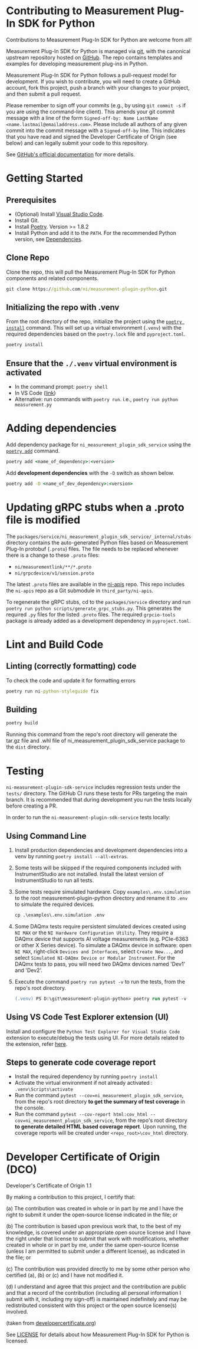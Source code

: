 # Contributing to Measurement Plug-In SDK for Python

Contributions to Measurement Plug-In SDK for Python are welcome from all!

Measurement Plug-In SDK for Python is managed via [git](https://git-scm.com), with the canonical upstream
repository hosted on [GitHub](https://github.com/ni/measurement-plugin-python/). The repo contains templates and examples for developing measurement plug-ins in Python.

Measurement Plug-In SDK for Python follows a pull-request model for development.  If you wish to
contribute, you will need to create a GitHub account, fork this project, push a
branch with your changes to your project, and then submit a pull request.

Please remember to sign off your commits (e.g., by using `git commit -s` if you
are using the command-line client). This amends your git commit message with a line
of the form `Signed-off-by: Name LastName <name.lastmail@emailaddress.com>`. Please
include all authors of any given commit into the commit message with a
`Signed-off-by` line. This indicates that you have read and signed the Developer
Certificate of Origin (see below) and can legally submit your code to
this repository.

See [GitHub's official documentation](https://help.github.com/articles/using-pull-requests/) for more details.

# Getting Started

## Prerequisites

- (Optional) Install [Visual Studio Code](https://code.visualstudio.com/download).
- Install Git.
- Install [Poetry](https://python-poetry.org/docs/#installation). Version >= 1.8.2
- Install Python and add it to the `PATH`. For the recommended Python version, see [Dependencies](README.md#dependencies).

## Clone Repo

Clone the repo, this will pull the Measurement Plug-In SDK for Python components and related components.

```cmd
git clone https://github.com/ni/measurement-plugin-python.git
```

## Initializing the repo with .venv

From the root directory of the repo, initialize the project using the [`poetry install`](https://python-poetry.org/docs/cli/#install) command. This will set up a virtual environment (`.venv`) with the required dependencies based on the `poetry.lock` file and `pyproject.toml`.

```cmd
poetry install
```

## Ensure that the `./.venv` virtual environment is activated

- In the command prompt: `poetry shell`
- In VS Code ([link](https://code.visualstudio.com/docs/python/environments#_select-and-activate-an-environment))
- Alternative: run commands with `poetry run`. i.e., `poetry run python measurement.py`

# Adding dependencies

Add dependency package for `ni_measurement_plugin_sdk_service`  using the [`poetry add`](https://python-poetry.org/docs/cli/#add) command.

```cmd
poetry add <name_of_dependency>:<version>
```

Add **development dependencies** with the `-D` switch as shown below.

```cmd
poetry add -D <name_of_dev_dependency>:<version>
```

# Updating gRPC stubs when a .proto file is modified

The `packages/service/ni_measurement_plugin_sdk_service/_internal/stubs` directory contains the
auto-generated Python files based on Measurement Plug-In protobuf (`.proto`) files. The file needs
to be replaced whenever there is a change to these `.proto` files:

- `ni/measurementlink/**/*.proto`
- `ni/grpcdevice/v1/session.proto`

The latest `.proto` files are available in the [ni-apis](https://github.com/ni/ni-apis) repo. This
repo includes the `ni-apis` repo as a Git submodule in `third_party/ni-apis`.

To regenerate the gRPC stubs, cd to the `packages/service` directory and run `poetry run python scripts/generate_grpc_stubs.py`.
This generates the required `.py` files for the listed `.proto` files. The required `grpcio-tools`
package is already added as a development dependency in `pyproject.toml`.

# Lint and Build Code

## Linting (correctly formatting) code

To check the code and update it for formatting errors

```cmd
poetry run ni-python-styleguide fix
```

## Building

```cmd
poetry build
```

Running this command from the repo's root directory will generate the tar.gz file and .whl file of ni_measurement_plugin_sdk_service package to the `dist` directory.

# Testing

`ni-measurement-plugin-sdk-service` includes regression tests under the `tests/` directory. The GitHub CI runs these tests for PRs targeting the main branch. It is recommended that during development you run the tests locally before creating a PR.

In order to run the `ni-measurement-plugin-sdk-service` tests locally:

## Using Command Line

1. Install production dependencies and development dependencies into a venv by
running `poetry install --all-extras`.
2. Some tests will be skipped if the required components included with
InstrumentStudio are not installed. Install the latest version of
InstrumentStudio to run all tests.
3. Some tests require simulated hardware. Copy `examples\.env.simulation`
to the root measurement-plugin-python directory and rename it to `.env` to simulate
the required devices.

    ```ps
    cp .\examples\.env.simulation .env
    ```
4. Some DAQmx tests require persistent simulated devices created using `NI MAX` or
the `NI Hardware Configuration Utility`. They require a DAQmx device that supports
AI voltage measurements (e.g. PCIe-6363 or other X Series device). To simulate a
DAQmx device in software: open `NI MAX`, right-click `Devices and Interfaces`,
select `Create New...`, and select `Simulated NI-DAQmx Device or Modular
Instrument`. For the DAQmx tests to pass, you will need two DAQmx devices named 'Dev1'
and 'Dev2'.
5. Execute the command `poetry run pytest -v` to run the tests, from the repo's
   root directory.

    ``` ps
    (.venv) PS D:\git\measurement-plugin-python> poetry run pytest -v
    ```

## Using VS Code Test Explorer extension (UI)

Install and configure the `Python Test Explorer for Visual Studio Code`
extension to execute/debug the tests using UI. For more details related to the
extension, refer
[here](https://marketplace.visualstudio.com/items?itemName=LittleFoxTeam.vscode-python-test-adapter).

## Steps to generate code coverage report

- Install the required dependency by running `poetry install`
- Activate the virtual environment if not already activated : `.venv\Scripts\activate`
- Run the command `pytest --cov=ni_measurement_plugin_sdk_service`, from the repo's root directory **to get the summary of test coverage** in the console.
- Run the command `pytest --cov-report html:cov_html --cov=ni_measurement_plugin_sdk_service`, from the repo's root directory **to generate detailed HTML based coverage report**. Upon running, the coverage reports will be created under `<repo_root>\cov_html` directory.

# Developer Certificate of Origin (DCO)

   Developer's Certificate of Origin 1.1

   By making a contribution to this project, I certify that:

   (a) The contribution was created in whole or in part by me and I
       have the right to submit it under the open-source license
       indicated in the file; or

   (b) The contribution is based upon previous work that, to the best
       of my knowledge, is covered under an appropriate open source
       license and I have the right under that license to submit that
       work with modifications, whether created in whole or in part
       by me, under the same open-source license (unless I am
       permitted to submit under a different license), as indicated
       in the file; or

   (c) The contribution was provided directly to me by some other
       person who certified (a), (b) or (c) and I have not modified
       it.

   (d) I understand and agree that this project and the contribution
       are public and that a record of the contribution (including all
       personal information I submit with it, including my sign-off) is
       maintained indefinitely and may be redistributed consistent with
       this project or the open source license(s) involved.

(taken from [developercertificate.org](https://developercertificate.org/))

See [LICENSE](https://github.com/ni/measurement-plugin-python/blob/master/LICENSE)
for details about how Measurement Plug-In SDK for Python is licensed.
